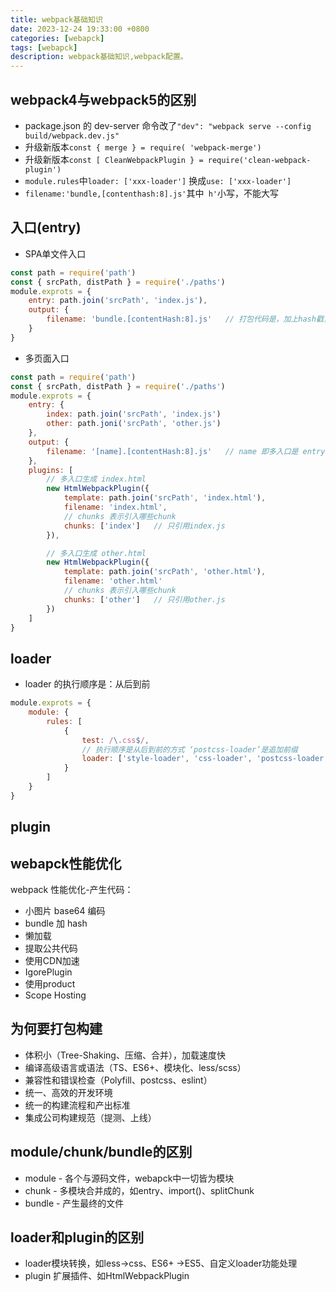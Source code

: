 ```yaml
---
title: webpack基础知识
date: 2023-12-24 19:33:00 +0800
categories: [webapck]
tags: [webapck]
description: webpack基础知识,webpack配置。
---
```


## webpack4与webpack5的区别

- package.json 的 dev-server 命令改了`"dev": "webpack serve --config build/webpack.dev.js"`
- 升级新版本`const { merge } = require( 'webpack-merge')`
- 升级新版本`const [ CleanWebpackPlugin } = require('clean-webpack-plugin')`
- `module.rules`中`loader: ['xxx-loader']`  换成`use: ['xxx-loader']`
- `filename:'bundle,[contenthash:8].js'`其中` h'`小写，不能大写

## 入口(entry)

- SPA单文件入口
```js
const path = require('path')
const { srcPath, distPath } = require('./paths')
module.exprots = {
    entry: path.join('srcPath', 'index.js'), 
    output: {
        filename: 'bundle.[contentHash:8].js'   // 打包代码是，加上hash戳，文件没有变化是hash不会变
    }
}
```
- 多页面入口
```js
const path = require('path')
const { srcPath, distPath } = require('./paths')
module.exprots = {
    entry: {
        index: path.join('srcPath', 'index.js')
        other: path.joni('srcPath', 'other.js')
    },
    output: {
        filename: '[name].[contentHash:8].js'   // name 即多入口是 entry的名字不重复
    },
    plugins: [
        // 多入口生成 index.html
        new HtmlWebpackPlugin({
            template: path.join('srcPath', 'index.html'),
            filename: 'index.html',
            // chunks 表示引入哪些chunk
            chunks: ['index']   // 只引用index.js
        }),

        // 多入口生成 other.html
        new HtmlWebpackPlugin({
            template: path.join('srcPath', 'other.html'),
            filename: 'other.html'
            // chunks 表示引入哪些chunk
            chunks: ['other']   // 只引用other.js
        })
    ]
}
```

## loader
- loader 的执行顺序是：从后到前
```js
module.exprots = {
    module: {
        rules: [
            {
                test: /\.css$/,
                // 执行顺序是从后到前的方式 ‘postcss-loader’是追加前缀
                loader: ['style-loader', 'css-loader', 'postcss-loader']
            }
        ]
    }
}

```


## plugin



## webapck性能优化
webpack 性能优化-产生代码：
- 小图片 base64 编码
- bundle 加 hash
- 懒加载
- 提取公共代码
- 使用CDN加速
- IgorePlugin
- 使用product
- Scope Hosting


## 为何要打包构建
- 体积小（Tree-Shaking、压缩、合并），加载速度快
- 编译高级语言或语法（TS、ES6+、模块化、less/scss）
- 兼容性和错误检查（Polyfill、postcss、eslint）
- 统一、高效的开发环境
- 统一的构建流程和产出标准
- 集成公司构建规范（提测、上线）
 

## module/chunk/bundle的区别
 - module - 各个与源码文件，webapck中一切皆为模块
 - chunk - 多模块合并成的，如entry、import()、splitChunk
 - bundle - 产生最终的文件


## loader和plugin的区别
 - loader模块转换，如less->css、ES6+ ->ES5、自定义loader功能处理
 - plugin 扩展插件、如HtmlWebpackPlugin
